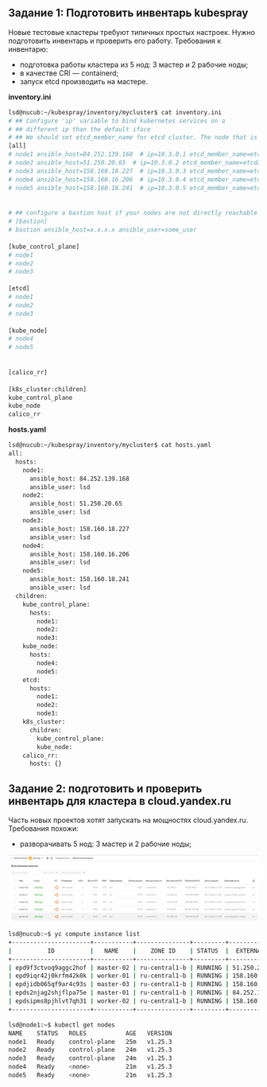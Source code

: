 ## Задание 1: Подготовить инвентарь kubespray
Новые тестовые кластеры требуют типичных простых настроек. Нужно подготовить инвентарь и проверить его работу. Требования к инвентарю:
* подготовка работы кластера из 5 нод: 3 мастер и 2 рабочие ноды;
* в качестве CRI — containerd;
* запуск etcd производить на мастере.

**inventory.ini**

```bash
lsd@nucub:~/kubespray/inventory/mycluster$ cat inventory.ini 
# ## Configure 'ip' variable to bind kubernetes services on a
# ## different ip than the default iface
# ## We should set etcd_member_name for etcd cluster. The node that is not a etcd member do not need to set the value, or can set the empty string value.
[all]
# node1 ansible_host=84.252.139.168  # ip=10.3.0.1 etcd_member_name=etcd1
# node2 ansible_host=51.250.20.65  # ip=10.3.0.2 etcd_member_name=etcd2
# node3 ansible_host=158.160.18.227  # ip=10.3.0.3 etcd_member_name=etcd3
# node4 ansible_host=158.160.16.206  # ip=10.3.0.4 etcd_member_name=etcd4
# node5 ansible_host=158.160.18.241  # ip=10.3.0.5 etcd_member_name=etcd5


# ## configure a bastion host if your nodes are not directly reachable
# [bastion]
# bastion ansible_host=x.x.x.x ansible_user=some_user

[kube_control_plane]
# node1
# node2
# node3

[etcd]
# node1
# node2
# node3

[kube_node]
# node4
# node5


[calico_rr]

[k8s_cluster:children]
kube_control_plane
kube_node
calico_rr
```

**hosts.yaml**

```bash
lsd@nucub:~/kubespray/inventory/mycluster$ cat hosts.yaml
all:
  hosts:
    node1:
      ansible_host: 84.252.139.168
      ansible_user: lsd
    node2:
      ansible_host: 51.250.20.65
      ansible_user: lsd
    node3:
      ansible_host: 158.160.18.227
      ansible_user: lsd
    node4:
      ansible_host: 158.160.16.206
      ansible_user: lsd
    node5:
      ansible_host: 158.160.18.241
      ansible_user: lsd
  children:
    kube_control_plane:
      hosts:
        node1:
        node2:
        node3:
    kube_node:
      hosts:
        node4:
        node5:
    etcd:
      hosts:
        node1:
        node2:
        node3:
    k8s_cluster:
      children:
        kube_control_plane:
        kube_node:
    calico_rr:
      hosts: {}
```


## Задание 2: подготовить и проверить инвентарь для кластера в cloud.yandex.ru
Часть новых проектов хотят запускать на мощностях cloud.yandex.ru. Требования похожи:
* разворачивать 5 нод: 3 мастер и 2 рабочие ноды;

<p align="left">
  <img src="./pic/kubespray1.png">
</p>

```bash
lsd@nucub:~$ yc compute instance list
+----------------------+-----------+---------------+---------+----------------+-------------+
|          ID          |   NAME    |    ZONE ID    | STATUS  |  EXTERNAL IP   | INTERNAL IP |
+----------------------+-----------+---------------+---------+----------------+-------------+
| epd9f3ctvoq9aggc2hof | master-02 | ru-central1-b | RUNNING | 51.250.20.65   | 10.129.0.3  |
| epd9iqr42j0krfm42k0k | worker-01 | ru-central1-b | RUNNING | 158.160.16.206 | 10.129.0.25 |
| epdjidb065qf9ar4c93s | master-03 | ru-central1-b | RUNNING | 158.160.18.227 | 10.129.0.29 |
| epds2njag2shjflpa75e | master-01 | ru-central1-b | RUNNING | 84.252.139.168 | 10.129.0.6  |
| epdsipms8pjhlvt7qh31 | worker-02 | ru-central1-b | RUNNING | 158.160.18.241 | 10.129.0.28 |
+----------------------+-----------+---------------+---------+----------------+-------------+
```

```bash
lsd@node1:~$ kubectl get nodes
NAME    STATUS   ROLES           AGE   VERSION
node1   Ready    control-plane   25m   v1.25.3
node2   Ready    control-plane   24m   v1.25.3
node3   Ready    control-plane   24m   v1.25.3
node4   Ready    <none>          21m   v1.25.3
node5   Ready    <none>          21m   v1.25.3
```